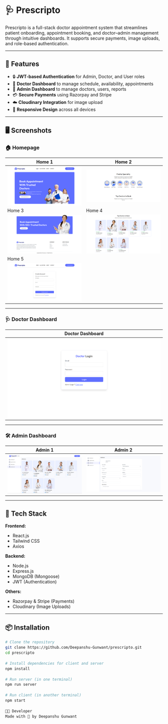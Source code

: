 # 🩺 Prescripto

Prescripto is a full-stack doctor appointment system that streamlines patient onboarding, appointment booking, and doctor–admin management through intuitive dashboards. It supports secure payments, image uploads, and role-based authentication.

---

## 🧠 Features

- 🔒 **JWT-based Authentication** for Admin, Doctor, and User roles  
- 📅 **Doctor Dashboard** to manage schedule, availability, appointments  
- 🧾 **Admin Dashboard** to manage doctors, users, reports  
- 💳 **Secure Payments** using Razorpay and Stripe  
- ☁️ **Cloudinary Integration** for image upload  
- 📱 **Responsive Design** across all devices  

---

## 🖥️ Screenshots

### 🏠 Homepage
| Home 1 | Home 2 |
|--------|--------|
| ![Homepage 1](./screenshots/homepage_1.png) | ![Homepage 2](./screenshots/homepage_2.png) |
| Home 3 | Home 4 |
| ![Homepage 3](./screenshots/homepage_3.png) | ![Homepage 4](./screenshots/homepage_4.png) |
| Home 5 |
| ![Homepage 5](./screenshots/homepage_5.png) |

---

### 🩺 Doctor Dashboard
| Doctor Dashboard |
|------------------|
| ![Doctor Dashboard](./screenshots/doctor-dashboard.png) |

---

### 🛠️ Admin Dashboard
| Admin 1 | Admin 2 |
|---------|---------|
| ![Admin Dashboard 1](./screenshots/admin-dashboard_1.png) | ![Admin Dashboard 2](./screenshots/admin-dashboard_2.png) |


---

## 🚀 Tech Stack

**Frontend:**
- React.js
- Tailwind CSS
- Axios

**Backend:**
- Node.js
- Express.js
- MongoDB (Mongoose)
- JWT (Authentication)

**Others:**
- Razorpay & Stripe (Payments)
- Cloudinary (Image Uploads)

---

## 📦 Installation

```bash
# Clone the repository
git clone https://github.com/Deepanshu-Gunwant/prescripto.git
cd prescripto

# Install dependencies for client and server
npm install

# Run server (in one terminal)
npm run server

# Run client (in another terminal)
npm start

👨‍💻 Developer
Made with 💙 by Deepanshu Gunwant
